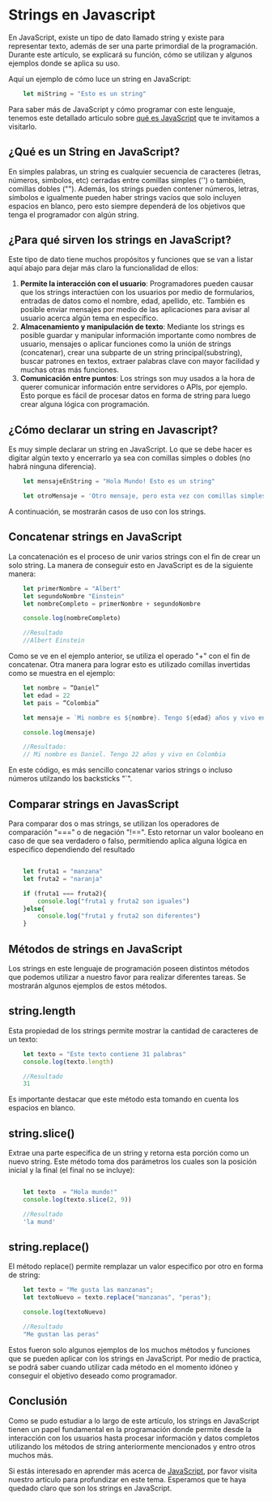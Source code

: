 
# Strings en Javascript

En JavaScript, existe un tipo de dato llamado string y existe para representar texto, además de ser una parte primordial de la programación. Durante este artículo, se explicará su función, cómo se utilizan y algunos ejemplos donde se aplica su uso.

Aquí un ejemplo de cómo luce un string en JavaScript:

```js
    let miString = "Esto es un string"
```
Para saber más de JavaScript y cómo programar con este lenguaje, tenemos este detallado articulo sobre [qué es JavaScript](https://4geeks.com/es/lesson/que-es-javascript-aprende-a-programar-en-javascript) que te invitamos a visitarlo.

## ¿Qué es un String en JavaScript?

En simples palabras, un string es cualquier secuencia de caracteres (letras, números, simbolos, etc) cerradas entre comillas simples ('') o también, comillas dobles (""). Además, los strings pueden contener números, letras, símbolos e igualmente pueden haber strings vacíos que solo incluyen espacios en blanco, pero esto siempre dependerá de los objetivos que tenga el programador con algún string.

## ¿Para qué sirven los strings en JavaScript?

Este tipo de dato tiene muchos propósitos y funciones que se van a listar aquí abajo para dejar más claro la funcionalidad de ellos:

1.  **Permite la interacción con el usuario**: Programadores pueden causar que los strings interactúen con los usuarios por medio de formularios, entradas de datos como el nombre, edad, apellido, etc. También es posible enviar mensajes por medio de las aplicaciones para avisar al usuario acerca algún tema en específico.
2.	**Almacenamiento y manipulación de texto**: Mediante los strings es posible guardar y manipular información importante como nombres de usuario, mensajes o aplicar funciones como la unión de strings (concatenar), crear una subparte de un string principal(substring), buscar patrones en textos, extraer palabras clave con mayor facilidad y muchas otras más funciones. 
3.	**Comunicación entre puntos**: Los strings son muy usados a la hora de querer comunicar información entre servidores o APIs, por ejemplo. Esto porque es fácil de procesar datos en forma de string para luego crear alguna lógica con programación.

## ¿Cómo declarar un string en Javascript?

Es muy simple declarar un string en JavaScript. Lo que se debe hacer es digitar algún texto y encerrarlo ya sea con comillas simples o dobles (no habrá ninguna diferencia).

```js
    let mensajeEnString = "Hola Mundo! Esto es un string"

    let otroMensaje = 'Otro mensaje, pero esta vez con comillas simples'
```

A continuación, se mostrarán casos de uso con los strings.

## Concatenar strings en JavaScript

La concatenación es el proceso de unir varios strings con el fin de crear un solo string. La manera de conseguir esto en JavaScript es de la siguiente manera:

```js
    let primerNombre = "Albert"
    let segundoNombre "Einstein"
    let nombreCompleto = primerNombre + segundoNombre

    console.log(nombreCompleto)

    //Resultado
    //Albert Einstein 

```

Como se ve en el ejemplo anterior, se utiliza el operado "+" con el fin de concatenar. Otra manera para lograr esto es utilizado comillas invertidas como se muestra en el ejemplo:

```js
    let nombre = “Daniel”
    let edad = 22
    let pais = “Colombia”

    let mensaje = `Mi nombre es ${nombre}. Tengo ${edad} años y vivo en ${pais}`

    console.log(mensaje)

    //Resultado:
    // Mi nombre es Daniel. Tengo 22 años y vivo en Colombia

```

En este código, es más sencillo concatenar varios strings o incluso números utilzando los backsticks "\`".

## Comparar strings en JavasScript

Para comparar dos o mas strings, se utilizan los operadores de comparación "===" o de negación "!==". Esto retornar un valor booleano en caso de que sea verdadero o falso, permitiendo aplica alguna lógica en especifico dependiendo del resultado

```js

    let fruta1 = "manzana"
    let fruta2 = "naranja"

    if (fruta1 === fruta2){
        console.log("fruta1 y fruta2 son iguales")
    }else{
        console.log("fruta1 y fruta2 son diferentes")
    }

```

## Métodos de strings en JavaScript

Los strings en este lenguaje de programación poseen distintos métodos que podemos utilizar a nuestro favor para realizar diferentes tareas. Se mostrarán algunos ejemplos de estos métodos.

## string.length

Esta propiedad de los strings permite mostrar la cantidad de caracteres de un texto:
```js
    let texto = "Este texto contiene 31 palabras"
    console.log(texto.length)

    //Resultado
    31

```

Es importante destacar que este método esta tomando en cuenta los espacios en blanco.

## string.slice()

Extrae una parte especifica de un string y retorna esta porción como un nuevo string. Este método toma dos parámetros los cuales son la posición inicial y la final (el final no se incluye):

```js

    let texto  = "Hola mundo!"
    console.log(texto.slice(2, 9))

    //Resultado
    'la mund'

```

## string.replace()

El método replace() permite remplazar un valor especifico por otro en forma de string:

```js
    let texto = "Me gusta las manzanas";
    let textoNuevo = texto.replace("manzanas", "peras");

    console.log(textoNuevo)

    //Resultado
    "Me gustan las peras"

```

Estos fueron solo algunos ejemplos de los muchos métodos y funciones que se pueden aplicar con los strings en JavaScript. Por medio de practica, se podrá saber cuando utilizar cada método en el momento idóneo y conseguir el objetivo deseado como programador.

## Conclusión 

Como se pudo estudiar a lo largo de este artículo, los strings en JavaScript tienen un papel fundamental en la programación donde permite desde la interacción con los usuarios hasta procesar información y datos completos utilizando los métodos de string anteriormente mencionados y entro otros muchos más. 

Si estás interesado en aprender más acerca de [JavaScript](https://4geeks.com/es/lesson/que-es-javascript-aprende-a-programar-en-javascript
), por favor visita nuestro artículo para profundizar en este tema. Esperamos que te haya quedado claro que son los strings en JavaScript.



